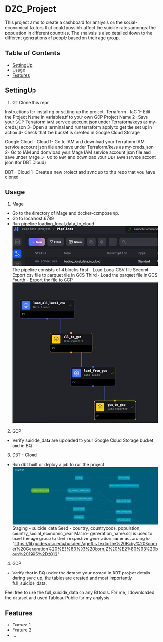 # DZC_Project

This project aims to create a dashboard for analysis on the social-economical factors that could possibly affect the suicide rates amongst the population in different countries. The analysis is also detailed down to the different generations of people based on their age group.


## Table of Contents

- [SettingUp](#settingup)
- [Usage](#usage)
- [Features](#features)


## SettingUp
1) Git Clone this repo

Instructions for installing or setting up the project.
Terraform - IaC
1- Edit the Project Name in variables.tf to your own GCP Project Name
2- Save your GCP Terraform IAM service account json under Terraform/keys as my-creds.json
3- Open a terminal and run terraform apply to get the set up in action
4- Check that the bucket is created in Google Cloud Storage


Google Cloud - Cloud
1- Go to IAM and download your Terraform IAM service account json file and save under Terraform/keys as my-creds.json
2- Go to IAM and donwload your Mage IAM service account json file and save under Mage
3- Go to IAM and download your DBT IAM service accont json (for DBT Cloud)

DBT - Cloud
1- Create a new project and sync up to this repo that you have cloned 



## Usage

1) Mage
- Go to the directory of Mage and docker-compose up.
- Go to localhost:6789
- Run pipeline loading_local_data_to_cloud
![Mage UI](/Images/mage-pipeline-ui.jpg)
The pipeline consists of 4 blocks 
First - Load Local CSV file
Second - Export csv file to parquet file in GCS
Third - Load the parquet file in GCS
Fourth - Export the file to GCP
![Mage Pipeline](/Images/mage-pipeline.jpg)

2) GCP
- Verify suicide_data are uploaded to your Google Cloud Storage bucket and in BQ

3) DBT - Cloud
- Run dbt built or deploy a job to run the project
![DBT Lineage](/Images/dbt-lineage.jpg)
Staging - suicide_data
Seed - country, countrycode, population, country_social_economic_year
Macro- generation_name.sql is used to label the age group to their respective generation name according to "https://libguides.usc.edu/busdem/age#:~:text=The%20Baby%20Boomer%20Generation%20%E2%80%93%20born,Z%20%E2%80%93%20born%201995%2D2012"

4) GCP
- Verify that in BQ under the dataset your named in DBT project details during sync up, the tables are created and most importantly full_suicide_data.

Feel free to use the full_suicide_data on any BI tools. For me, I downloaded the dataset and used Tableau Public for my analysis.

## Features

- Feature 1
- Feature 2
- ...



